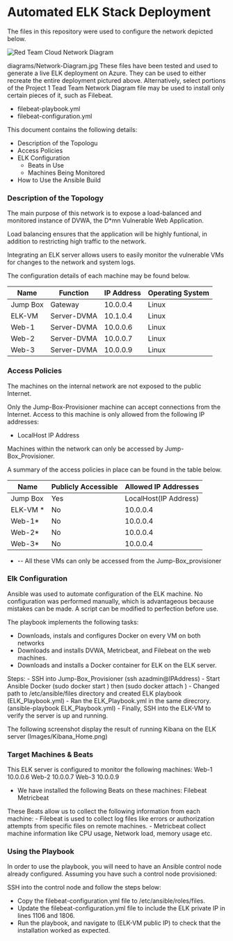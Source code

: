 # Automated ELK Stack Deployment
The files in this repository were used to configure the network depicted below.

![Red Team Cloud Network Diagram](https://user-images.githubusercontent.com/2991161/134776756-f2b46ae7-56e8-42a2-9dba-b51f592438ba.jpg)

diagrams/Network-Diagram.jpg
These files have been tested and used to generate a live ELK deployment on Azure. They can be used to either recreate the entire deployment pictured above. Alternatively, select portions of the Project 1 Tead Team Network Diagram file may be used to install only certain pieces of it, such as Filebeat.

  - filebeat-playbook.yml
  - filebeat-configuration.yml

This document contains the following details:
- Description of the Topologu
- Access Policies
- ELK Configuration
  - Beats in Use
  - Machines Being Monitored
- How to Use the Ansible Build


### Description of the Topology

The main purpose of this network is to expose a load-balanced and monitored instance of DVWA, the D*mn Vulnerable Web Application.

Load balancing ensures that the application will be highly funtional, in addition to restricting high traffic to the network.

Integrating an ELK server allows users to easily monitor the vulnerable VMs for changes to the network and system logs.

The configuration details of each machine may be found below.

| Name     | Function      | IP Address | Operating System |
|----------|---------------|------------|------------------|
| Jump Box | Gateway       | 10.0.0.4   | Linux            |
| ELK-VM   | Server-DVMA   | 10.1.0.4   | Linux            |
| Web-1    | Server-DVMA   | 10.0.0.6   | Linux            |
| Web-2    | Server-DVMA   | 10.0.0.7   | Linux            |
| Web-3    | Server-DVMA   | 10.0.0.9   | Linux            |

### Access Policies

The machines on the internal network are not exposed to the public Internet. 

Only the Jump-Box-Provisioner machine can accept connections from the Internet. Access to this machine is only allowed from the following IP addresses:
- LocalHost IP Address

Machines within the network can only be accessed by Jump-Box_Provisioner.

A summary of the access policies in place can be found in the table below.

| Name     | Publicly Accessible | Allowed IP Addresses |
|----------|---------------------|----------------------|
| Jump Box | Yes                 | LocalHost(IP Address)|
| ELK-VM * | No                  | 10.0.0.4             |
| Web-1*   | No                  | 10.0.0.4             |
| Web-2*   | No                  | 10.0.0.4             |
| Web-3*   | No                  | 10.0.0.4             |

* -- All these VMs can only be accessed from the Jump-Box_provisioner

### Elk Configuration

Ansible was used to automate configuration of the ELK machine. No configuration was performed manually, which is advantageous because mistakes can be made. A script can be modified to perfection before use.

The playbook implements the following tasks:
 - Downloads, instals and configures Docker on every VM on both networks
 - Downloads and installs DVWA, Metricbeat, and Filebeat on the web machines.
 - Downloads and installs a Docker container for ELK on the ELK server.

Steps:
 	- SSH into Jump-Box_Provisioner  (ssh azadmin@IPAddress)
	- Start Ansible Docker  (sudo docker start <Name>) then (sudo docker attach <Name>)
	- Changed path to /etc/ansible/files directory and created ELK playbook (ELK_Playbook.yml)
	- Ran the ELK_Playbook.yml in the same direcrory.(ansible-playbook ELK_Playbook.yml)
	- Finally, SSH into the ELK-VM to verify the server is up and running.
	
The following screenshot display the result of running Kibana on the ELK server
	(Images/Kibana_Home.png)

### Target Machines & Beats
This ELK server is configured to monitor the following machines:
	Web-1 10.0.0.6
	Web-2 10.0.0.7
	Web-3 10.0.0.9

- We have installed the following Beats on these machines:
	Filebeat 
	Metricbeat

These Beats allow us to collect the following information from each machine:
	- Filebeat is used to collect log files like errors or authorization attempts from specific files on remote machines.
	- Metricbeat collect machine information like CPU usage, Network load, memory usage etc.

### Using the Playbook
In order to use the playbook, you will need to have an Ansible control node already configured. Assuming you have such a control node provisioned: 

SSH into the control node and follow the steps below:
- Copy the filebeat-configuration.yml file to /etc/ansible/roles/files.
- Update the filebeat-configuration.yml file to include the ELK private IP in lines 1106 and 1806.
- Run the playbook, and navigate to (ELK-VM public IP) to check that the installation worked as expected.

